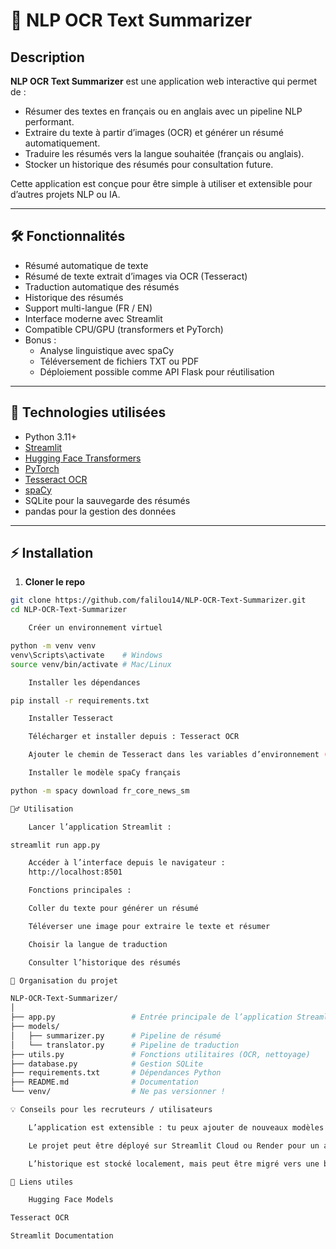 # 🧠 NLP OCR Text Summarizer



## Description

**NLP OCR Text Summarizer** est une application web interactive qui permet de :

- Résumer des textes en français ou en anglais avec un pipeline NLP performant.
- Extraire du texte à partir d’images (OCR) et générer un résumé automatiquement.
- Traduire les résumés vers la langue souhaitée (français ou anglais).
- Stocker un historique des résumés pour consultation future.

Cette application est conçue pour être simple à utiliser et extensible pour d’autres projets NLP ou IA.

---

## 🛠️ Fonctionnalités

- Résumé automatique de texte
- Résumé de texte extrait d’images via OCR (Tesseract)
- Traduction automatique des résumés
- Historique des résumés
- Support multi-langue (FR / EN)
- Interface moderne avec Streamlit
- Compatible CPU/GPU (transformers et PyTorch)
- Bonus :
  - Analyse linguistique avec spaCy
  - Téléversement de fichiers TXT ou PDF
  - Déploiement possible comme API Flask pour réutilisation

---

## 🚀 Technologies utilisées

- Python 3.11+
- [Streamlit](https://streamlit.io/)
- [Hugging Face Transformers](https://huggingface.co/transformers/)
- [PyTorch](https://pytorch.org/)
- [Tesseract OCR](https://github.com/tesseract-ocr/tesseract)
- [spaCy](https://spacy.io/)
- SQLite pour la sauvegarde des résumés
- pandas pour la gestion des données

---

## ⚡ Installation

1. **Cloner le repo**
```bash
git clone https://github.com/falilou14/NLP-OCR-Text-Summarizer.git
cd NLP-OCR-Text-Summarizer

    Créer un environnement virtuel

python -m venv venv
venv\Scripts\activate    # Windows
source venv/bin/activate # Mac/Linux

    Installer les dépendances

pip install -r requirements.txt

    Installer Tesseract

    Télécharger et installer depuis : Tesseract OCR

    Ajouter le chemin de Tesseract dans les variables d’environnement (TESSDATA_PREFIX si nécessaire)

    Installer le modèle spaCy français

python -m spacy download fr_core_news_sm

🏃‍♂️ Utilisation

    Lancer l’application Streamlit :

streamlit run app.py

    Accéder à l’interface depuis le navigateur :
    http://localhost:8501

    Fonctions principales :

    Coller du texte pour générer un résumé

    Téléverser une image pour extraire le texte et résumer

    Choisir la langue de traduction

    Consulter l’historique des résumés

📁 Organisation du projet

NLP-OCR-Text-Summarizer/
│
├── app.py                 # Entrée principale de l’application Streamlit
├── models/
│   ├── summarizer.py      # Pipeline de résumé
│   └── translator.py      # Pipeline de traduction
├── utils.py               # Fonctions utilitaires (OCR, nettoyage)
├── database.py            # Gestion SQLite
├── requirements.txt       # Dépendances Python
├── README.md              # Documentation
└── venv/                  # Ne pas versionner !

💡 Conseils pour les recruteurs / utilisateurs

    L’application est extensible : tu peux ajouter de nouveaux modèles Transformers pour améliorer le résumé.

    Le projet peut être déployé sur Streamlit Cloud ou Render pour un accès web public.

    L’historique est stocké localement, mais peut être migré vers une base distante si besoin.

🔗 Liens utiles

    Hugging Face Models

Tesseract OCR

Streamlit Documentation
